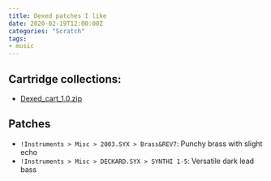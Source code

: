 ```yaml
---
title: Dexed patches I like
date: 2020-02-19T12:00:00Z
categories: "Scratch"
tags:
- music
---
```

## Cartridge collections:
* [Dexed_cart_1.0.zip](http://hsjp.eu/downloads/Dexed/Dexed_cart_1.0.zip)  

## Patches
* `!Instruments > Misc > 2003.SYX > Brass&REV7`: Punchy brass with slight echo  
* `!Instruments > Misc > DECKARD.SYX > SYNTHI 1-5`: Versatile dark lead bass  

